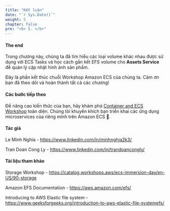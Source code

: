 ```yaml
---
title: "Kết luận"
date: "`r Sys.Date()`"
weight: 5
chapter: false
pre: "<b> 5. </b>"
---
```


#### The end

Trong chương này, chúng ta đã tìm hiểu các loại volume khác nhau được sử dụng với ECS Tasks và học cách gắn kết EFS volume cho **Assets Service** để quản lý cập nhật hình ảnh sản phẩm.

Đây là phần kết thúc chuỗi Workshop Amazon ECS của chúng ta. Cảm ơn bạn đã theo dõi và hoàn thành tất cả các chương!

#### Các bước tiếp theo

Để nâng cao kiến thức của bạn, hãy khám phá [Container and ECS Workshop](https://ecsworkshop.com/) toàn diện. Chúng tôi khuyến khích bạn triển khai các ứng dụng microservices của riêng mình trên Amazon ECS 🤗.

#### Tác giả

Le Minh Nghia - https://www.linkedin.com/in/minhnghia2k3/

Tran Doan Cong Ly - https://www.linkedin.com/in/trandoancongly/

#### Tài liệu tham khảo

Storage Workshop - https://catalog.workshops.aws/ecs-immersion-day/en-US/90-storage

Amazon EFS Documentation - https://aws.amazon.com/efs/

Introducing to AWS Elastic file system - https://www.geeksforgeeks.org/introduction-to-aws-elastic-file-systemefs/
